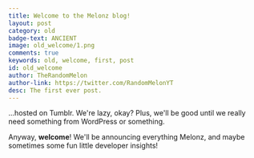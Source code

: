 ```yaml
---
title: Welcome to the Melonz blog!
layout: post
category: old
badge-text: ANCIENT
image: old_welcome/1.png
comments: true
keywords: old, welcome, first, post
id: old_welcome
author: TheRandomMelon
author-link: https://twitter.com/RandomMelonYT
desc: The first ever post.
---
```


...hosted on Tumblr. We're lazy, okay? Plus, we'll be good until we really need something from WordPress or something.


Anyway, **welcome**! We'll be announcing everything Melonz, and maybe sometimes some fun little developer insights!
